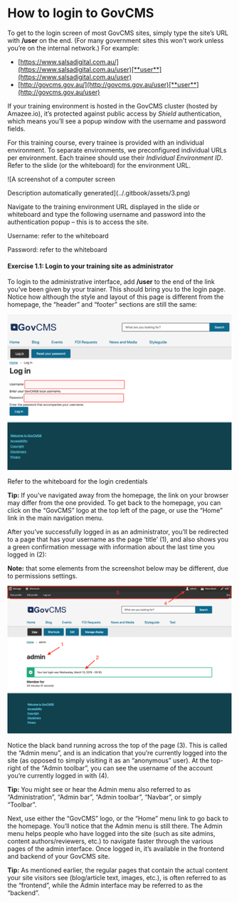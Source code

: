 # How to login to GovCMS

To get to the login screen of most GovCMS sites, simply type the site’s URL with **/user** on the end. \(For many government sites this won't work unless you’re on the internal network.\) For example:

* [https://www.salsadigital.com.au/](https://www.salsadigital.com.au/user)[**user**](https://www.salsadigital.com.au/user)
* [http://govcms.gov.au/](http://govcms.gov.au/user)[**user**](http://govcms.gov.au/user)

If your training environment is hosted in the GovCMS cluster \(hosted by Amazee.io\), it’s protected against public access by _Shield_ authentication, which means you’ll see a popup window with the username and password fields.

For this training course, every trainee is provided with an individual environment. To separate environments, we preconfigured individual URLs per environment. Each trainee should use their _Individual Environment ID_. Refer to the slide \(or the whiteboard\) for the environment URL.

![A screenshot of a computer screen

Description automatically generated](../.gitbook/assets/3.png)

Navigate to the training environment URL displayed in the slide or whiteboard and type the following username and password into the authentication popup – this is to access the site.

Username: refer to the whiteboard

Password: refer to the whiteboard

#### Exercise 1.1: Login to your training site as administrator

To login to the administrative interface, add **/user** to the end of the link you’ve been given by your trainer. This should bring you to the login page. Notice how although the style and layout of this page is different from the homepage, the “header” and “footer” sections are still the same:

![](../.gitbook/assets/4%20%281%29.png)

Refer to the whiteboard for the login credentials

**Tip:** If you’ve navigated away from the homepage, the link on your browser may differ from the one provided. To get back to the homepage, you can click on the “GovCMS” logo at the top left of the page, or use the “Home” link in the main navigation menu.

After you’ve successfully logged in as an administrator, you’ll be redirected to a page that has your username as the page ‘title’ \(1\), and also shows you a green confirmation message with information about the last time you logged in \(2\):

**Note:** that some elements from the screenshot below may be different, due to permissions settings.

![](../.gitbook/assets/5%20%281%29.png)

Notice the black band running across the top of the page \(3\). This is called the “Admin menu”, and is an indication that you’re currently logged into the site \(as opposed to simply visiting it as an “anonymous” user\). At the top-right of the “Admin toolbar”, you can see the username of the account you’re currently logged in with \(4\).

**Tip:** You might see or hear the Admin menu also referred to as “Administration”, “Admin bar”, “Admin toolbar”, “Navbar”, or simply “Toolbar”.

Next, use either the “GovCMS” logo, or the “Home” menu link to go back to the homepage. You’ll notice that the Admin menu is still there. The Admin menu helps people who have logged into the site \(such as site admins, content authors/reviewers, etc.\) to navigate faster through the various pages of the admin interface. Once logged in, it’s available in the frontend and backend of your GovCMS site.

**Tip:** As mentioned earlier, the regular pages that contain the actual content your site visitors see \(blog/article text, images, etc.\), is often referred to as the “frontend”, while the Admin interface may be referred to as the “backend”.

